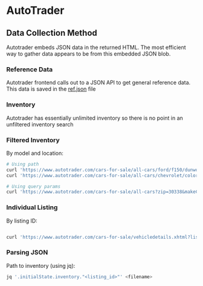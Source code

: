 # AutoTrader

## Data Collection Method
Autotrader embeds JSON data in the returned HTML.  The most efficient way to gather data appears to be from this embedded JSON blob.

### Reference Data
Autotrader frontend calls out to a JSON API to get general reference data.  This data is saved in the [ref.json](/autotrader/ref.json "ref.json") file

### Inventory
Autotrader has essentially unlimited inventory so there is no point in an unfiltered inventory search

### Filtered Inventory
By model and location:
```bash
# Using path
curl 'https://www.autotrader.com/cars-for-sale/all-cars/ford/f150/dunwoody-ga-30338'
curl 'https://www.autotrader.com/cars-for-sale/all-cars/chevrolet/colorado/dunwoody-ga-30338'

# Using query params
curl 'https://www.autotrader.com/cars-for-sale/all-cars?zip=30338&makeCodeList=CHEV&modelCodeList=COLORADO'
```

### Individual Listing 
By listing ID:
```bash

curl 'https://www.autotrader.com/cars-for-sale/vehicledetails.xhtml?listingId=649061993'
```

### Parsing JSON
Path to inventory (using jq):
```bash
jq '.initialState.inventory."<listing_id>"' <filename>
```